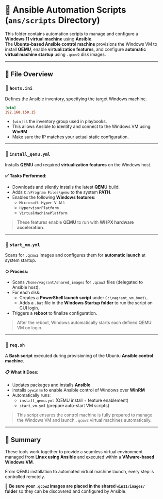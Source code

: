 # 🧰 Ansible Automation Scripts (`ans/scripts` Directory)

This folder contains automation scripts to manage and configure a **Windows 11 virtual machine** using **Ansible**.  
The **Ubuntu-based Ansible control machine** provisions the Windows VM to install **QEMU**, enable **virtualization features**, and configure **automatic virtual machine startup** using `.qcow2` disk images.

---

## 📁 File Overview

### 🔹 `hosts.ini`

Defines the Ansible inventory, specifying the target Windows machine.

```ini
[win]
192.168.150.15
```

- `[win]` is the inventory group used in playbooks.
- This allows Ansible to identify and connect to the Windows VM using **WinRM**.
- Make sure the IP matches your actual static configuration.

---

### 🔹 `install_qemu.yml`

Installs **QEMU** and required **virtualization features** on the Windows host.

#### ✅ Tasks Performed:
- Downloads and silently installs the latest **QEMU** build.
- Adds `C:\Program Files\qemu` to the system **PATH**.
- Enables the following **Windows features**:
  - `Microsoft-Hyper-V-All`
  - `HypervisorPlatform`
  - `VirtualMachinePlatform`

> These features enable **QEMU** to run with **WHPX hardware acceleration**.

---

### 🔹 `start_vm.yml`

Scans for `.qcow2` images and configures them for **automatic launch** at system startup.

#### ↺ Process:
- Scans `/home/vagrant/shared_images` for `.qcow2` files (delegated to Ansible host).
- For each disk:
  - Creates a **PowerShell launch script** under `C:\vagrant_vm_boot\`.
  - Adds a `.bat` file in the **Windows Startup folder** to run the script on GUI login.
- Triggers a **reboot** to finalize configuration.

> After the reboot, Windows automatically starts each defined QEMU VM on login.

---

### 🔹 `req.sh`

A **Bash script** executed during provisioning of the Ubuntu **Ansible control machine**.

#### 📋 What It Does:
- Updates packages and installs **Ansible**
- Installs `pywinrm` to enable Ansible control of Windows over **WinRM**
- Automatically runs:
  - `install_qemu.yml` (QEMU install + feature enablement)
  - `start_vm.yml` (prepare auto-start VM scripts)

> This script ensures the control machine is fully prepared to manage the Windows VM and launch `.qcow2` virtual machines automatically.

---

## 📌 Summary

These tools work together to provide a seamless virtual environment managed from **Linux using Ansible** and executed within a **VMware-based Windows VM**.

From QEMU installation to automated virtual machine launch, every step is controlled remotely.

📂 **Be sure your `.qcow2` images are placed in the shared `win11/images/` folder** so they can be discovered and configured by Ansible.

